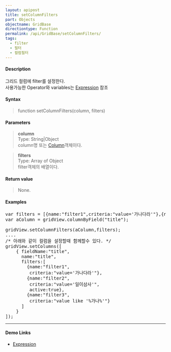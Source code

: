```yaml
---
layout: apipost
title: setColumnFilters
part: Objects
objectname: GridBase
directiontype: Function
permalink: /api/GridBase/setColumnFilters/
tags:
  - filter
  - 필터
  - 컬럼필터
---
```



#### Description

 그리드 컬럼에 filter를 설정한다.  
 사용가능한 Operator와 variables는 [Expression](http://help.realgrid.com/api/features/Expression/) 참조

#### Syntax

> function setColumnFilters(column, filters)

#### Parameters

> **column**  
> Type: String\|Object  
> column명 또는 [Column](/api/types/DataColumn/)객체이다.  

> **filters**  
> Type: Array of Object  
> filter객체의 배열이다.  

#### Return value

> None.

#### Examples 

<pre class="prettyprint">
var filters = [{name:"filter1",criteria:"value='가나다라'"},{name:"filter2",criteria:"value='가나다라'", active:true}];
var aColumn = gridView.columnByField("title");

gridView.setColumnFilters(aColumn,filters);
....
/* 아래와 같이 컬럼을 설정할때 함께할수 있다. */
gridView.setColumns([
    { fieldName:"title", 
      name:"title",
      filters:[
        {name:"filter1",
         criteria:"value='가나다라'"},
        {name:"filter2",
         criteria:"value='일이삼사'",
         active:true},
        {name:"filter3",
         criteria:"value like '%가나%'"}
      ]
    }
]);
</pre>

---

#### Demo Links

* [Expression](http://help.realgrid.com/api/features/Expression/)